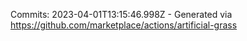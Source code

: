 Commits: 2023-04-01T13:15:46.998Z - Generated via https://github.com/marketplace/actions/artificial-grass
<br>
